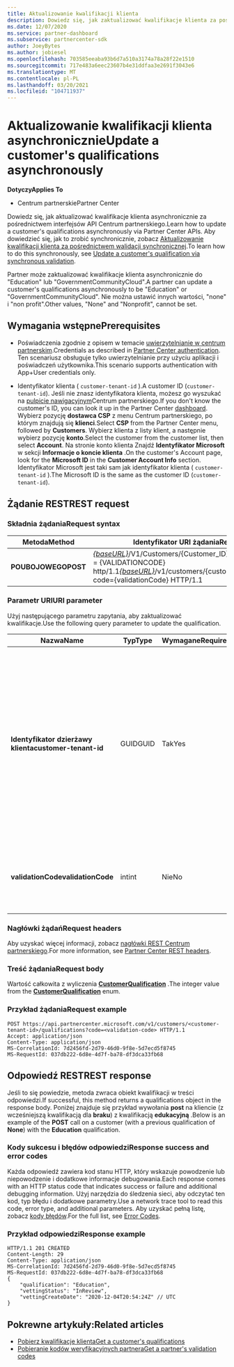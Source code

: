 ```yaml
---
title: Aktualizowanie kwalifikacji klienta
description: Dowiedz się, jak zaktualizować kwalifikacje klienta za pośrednictwem funkcji osłaniania asynchronicznego lub przed sprawdzeniem, w tym adres skojarzony z profilem.
ms.date: 12/07/2020
ms.service: partner-dashboard
ms.subservice: partnercenter-sdk
author: JoeyBytes
ms.author: jobiesel
ms.openlocfilehash: 703585eeaba93b6d7a510a3174a78a28f22e1510
ms.sourcegitcommit: 717e483a6eec23607b4e31ddfaa3e2691f3043e6
ms.translationtype: MT
ms.contentlocale: pl-PL
ms.lasthandoff: 03/20/2021
ms.locfileid: "104711937"
---
```

# <a name="update-a-customers-qualifications-asynchronously"></a><span data-ttu-id="67986-103">Aktualizowanie kwalifikacji klienta asynchronicznie</span><span class="sxs-lookup"><span data-stu-id="67986-103">Update a customer's qualifications asynchronously</span></span>

<span data-ttu-id="67986-104">**Dotyczy**</span><span class="sxs-lookup"><span data-stu-id="67986-104">**Applies To**</span></span>

- <span data-ttu-id="67986-105">Centrum partnerskie</span><span class="sxs-lookup"><span data-stu-id="67986-105">Partner Center</span></span>

<span data-ttu-id="67986-106">Dowiedz się, jak aktualizować kwalifikacje klienta asynchronicznie za pośrednictwem interfejsów API Centrum partnerskiego.</span><span class="sxs-lookup"><span data-stu-id="67986-106">Learn how to update a customer's qualifications asynchronously via Partner Center APIs.</span></span> <span data-ttu-id="67986-107">Aby dowiedzieć się, jak to zrobić synchronicznie, zobacz [Aktualizowanie kwalifikacji klienta za pośrednictwem walidacji synchronicznej](update-customer-qualification-synchronous.md).</span><span class="sxs-lookup"><span data-stu-id="67986-107">To learn how to do this synchronously, see [Update a customer's qualification via synchronous validation](update-customer-qualification-synchronous.md).</span></span>

<span data-ttu-id="67986-108">Partner może zaktualizować kwalifikacje klienta asynchronicznie do "Education" lub "GovernmentCommunityCloud".</span><span class="sxs-lookup"><span data-stu-id="67986-108">A partner can update a customer's qualifications asynchronously to be "Education" or "GovernmentCommunityCloud".</span></span> <span data-ttu-id="67986-109">Nie można ustawić innych wartości, "none" i "non profit".</span><span class="sxs-lookup"><span data-stu-id="67986-109">Other values, "None" and "Nonprofit", cannot be set.</span></span>

## <a name="prerequisites"></a><span data-ttu-id="67986-110">Wymagania wstępne</span><span class="sxs-lookup"><span data-stu-id="67986-110">Prerequisites</span></span>

- <span data-ttu-id="67986-111">Poświadczenia zgodnie z opisem w temacie [uwierzytelnianie w centrum partnerskim](partner-center-authentication.md).</span><span class="sxs-lookup"><span data-stu-id="67986-111">Credentials as described in [Partner Center authentication](partner-center-authentication.md).</span></span> <span data-ttu-id="67986-112">Ten scenariusz obsługuje tylko uwierzytelnianie przy użyciu aplikacji i poświadczeń użytkownika.</span><span class="sxs-lookup"><span data-stu-id="67986-112">This scenario supports authentication with App+User credentials only.</span></span>

- <span data-ttu-id="67986-113">Identyfikator klienta ( `customer-tenant-id` ).</span><span class="sxs-lookup"><span data-stu-id="67986-113">A customer ID (`customer-tenant-id`).</span></span> <span data-ttu-id="67986-114">Jeśli nie znasz identyfikatora klienta, możesz go wyszukać na [pulpicie nawigacyjnym](https://partner.microsoft.com/dashboard)Centrum partnerskiego.</span><span class="sxs-lookup"><span data-stu-id="67986-114">If you don't know the customer's ID, you can look it up in the Partner Center [dashboard](https://partner.microsoft.com/dashboard).</span></span> <span data-ttu-id="67986-115">Wybierz pozycję **dostawca CSP** z menu Centrum partnerskiego, po którym znajdują się **klienci**.</span><span class="sxs-lookup"><span data-stu-id="67986-115">Select **CSP** from the Partner Center menu, followed by **Customers**.</span></span> <span data-ttu-id="67986-116">Wybierz klienta z listy klient, a następnie wybierz pozycję **konto**.</span><span class="sxs-lookup"><span data-stu-id="67986-116">Select the customer from the customer list, then select **Account**.</span></span> <span data-ttu-id="67986-117">Na stronie konto klienta Znajdź **Identyfikator Microsoft** w sekcji **Informacje o koncie klienta** .</span><span class="sxs-lookup"><span data-stu-id="67986-117">On the customer's Account page, look for the **Microsoft ID** in the **Customer Account Info** section.</span></span> <span data-ttu-id="67986-118">Identyfikator Microsoft jest taki sam jak identyfikator klienta ( `customer-tenant-id` ).</span><span class="sxs-lookup"><span data-stu-id="67986-118">The Microsoft ID is the same as the customer ID  (`customer-tenant-id`).</span></span>

## <a name="rest-request"></a><span data-ttu-id="67986-119">Żądanie REST</span><span class="sxs-lookup"><span data-stu-id="67986-119">REST request</span></span>

### <a name="request-syntax"></a><span data-ttu-id="67986-120">Składnia żądania</span><span class="sxs-lookup"><span data-stu-id="67986-120">Request syntax</span></span>

| <span data-ttu-id="67986-121">Metoda</span><span class="sxs-lookup"><span data-stu-id="67986-121">Method</span></span>  | <span data-ttu-id="67986-122">Identyfikator URI żądania</span><span class="sxs-lookup"><span data-stu-id="67986-122">Request URI</span></span>                                                                                             |
|---------|---------------------------------------------------------------------------------------------------------|
| <span data-ttu-id="67986-123">**POUBOJOWEGO**</span><span class="sxs-lookup"><span data-stu-id="67986-123">**POST**</span></span> | <span data-ttu-id="67986-124">[*{baseURL}*](partner-center-rest-urls.md)/V1/Customers/{Customer_ID}/Qualifications? Code = {VALIDATIONCODE} http/1.1</span><span class="sxs-lookup"><span data-stu-id="67986-124">[*{baseURL}*](partner-center-rest-urls.md)/v1/customers/{customer_id}/qualifications?code={validationCode} HTTP/1.1</span></span> |

### <a name="uri-parameter"></a><span data-ttu-id="67986-125">Parametr URI</span><span class="sxs-lookup"><span data-stu-id="67986-125">URI parameter</span></span>

<span data-ttu-id="67986-126">Użyj następującego parametru zapytania, aby zaktualizować kwalifikacje.</span><span class="sxs-lookup"><span data-stu-id="67986-126">Use the following query parameter to update the qualification.</span></span>

| <span data-ttu-id="67986-127">Nazwa</span><span class="sxs-lookup"><span data-stu-id="67986-127">Name</span></span>                   | <span data-ttu-id="67986-128">Typ</span><span class="sxs-lookup"><span data-stu-id="67986-128">Type</span></span> | <span data-ttu-id="67986-129">Wymagane</span><span class="sxs-lookup"><span data-stu-id="67986-129">Required</span></span> | <span data-ttu-id="67986-130">Opis</span><span class="sxs-lookup"><span data-stu-id="67986-130">Description</span></span>                                                                                                                                            |
|------------------------|------|----------|--------------------------------------------------------------------------------------------------------------------------------------------------------|
| <span data-ttu-id="67986-131">**Identyfikator dzierżawy klienta**</span><span class="sxs-lookup"><span data-stu-id="67986-131">**customer-tenant-id**</span></span> | <span data-ttu-id="67986-132">GUID</span><span class="sxs-lookup"><span data-stu-id="67986-132">GUID</span></span> | <span data-ttu-id="67986-133">Tak</span><span class="sxs-lookup"><span data-stu-id="67986-133">Yes</span></span>      | <span data-ttu-id="67986-134">Wartość jest identyfikatorem GUID z sformatowaną **dzierżawą klienta** , która umożliwia odsprzedawcy filtrowanie wyników dla danego klienta należącego do odsprzedawcy.</span><span class="sxs-lookup"><span data-stu-id="67986-134">The value is a GUID formatted **customer-tenant-id** that allows the reseller to filter the results for a given customer that belongs to the reseller.</span></span> |
| <span data-ttu-id="67986-135">**validationCode**</span><span class="sxs-lookup"><span data-stu-id="67986-135">**validationCode**</span></span>     | <span data-ttu-id="67986-136">int</span><span class="sxs-lookup"><span data-stu-id="67986-136">int</span></span>  | <span data-ttu-id="67986-137">Nie</span><span class="sxs-lookup"><span data-stu-id="67986-137">No</span></span>       | <span data-ttu-id="67986-138">Wymagany tylko w przypadku chmury społecznościowej dla instytucji rządowych.</span><span class="sxs-lookup"><span data-stu-id="67986-138">Only needed for Government Community Cloud.</span></span>                                                                                                            |

### <a name="request-headers"></a><span data-ttu-id="67986-139">Nagłówki żądań</span><span class="sxs-lookup"><span data-stu-id="67986-139">Request headers</span></span>

<span data-ttu-id="67986-140">Aby uzyskać więcej informacji, zobacz [nagłówki REST Centrum partnerskiego](headers.md).</span><span class="sxs-lookup"><span data-stu-id="67986-140">For more information, see [Partner Center REST headers](headers.md).</span></span>

### <a name="request-body"></a><span data-ttu-id="67986-141">Treść żądania</span><span class="sxs-lookup"><span data-stu-id="67986-141">Request body</span></span>

<span data-ttu-id="67986-142">Wartość całkowita z wyliczenia [**CustomerQualification**](/dotnet/api/microsoft.store.partnercenter.models.customers.customerqualification) .</span><span class="sxs-lookup"><span data-stu-id="67986-142">The integer value from the [**CustomerQualification**](/dotnet/api/microsoft.store.partnercenter.models.customers.customerqualification) enum.</span></span>

### <a name="request-example"></a><span data-ttu-id="67986-143">Przykład żądania</span><span class="sxs-lookup"><span data-stu-id="67986-143">Request example</span></span>

```http
POST https://api.partnercenter.microsoft.com/v1/customers/<customer-tenant-id>/qualifications?code=<validation-code> HTTP/1.1
Accept: application/json
Content-Type: application/json
MS-CorrelationId: 7d2456fd-2d79-46d0-9f8e-5d7ecd5f8745
MS-RequestId: 037db222-6d8e-4d7f-ba78-df3dca33fb68

```

## <a name="rest-response"></a><span data-ttu-id="67986-144">Odpowiedź REST</span><span class="sxs-lookup"><span data-stu-id="67986-144">REST response</span></span>

<span data-ttu-id="67986-145">Jeśli to się powiedzie, metoda zwraca obiekt kwalifikacji w treści odpowiedzi.</span><span class="sxs-lookup"><span data-stu-id="67986-145">If successful, this method returns a qualifications object in the response body.</span></span> <span data-ttu-id="67986-146">Poniżej znajduje się przykład wywołania **post** na kliencie (z wcześniejszą kwalifikacją dla **braku**) z kwalifikacją **edukacyjną** .</span><span class="sxs-lookup"><span data-stu-id="67986-146">Below is an example of the **POST** call on a customer (with a previous qualification of **None**) with the **Education** qualification.</span></span>

### <a name="response-success-and-error-codes"></a><span data-ttu-id="67986-147">Kody sukcesu i błędów odpowiedzi</span><span class="sxs-lookup"><span data-stu-id="67986-147">Response success and error codes</span></span>

<span data-ttu-id="67986-148">Każda odpowiedź zawiera kod stanu HTTP, który wskazuje powodzenie lub niepowodzenie i dodatkowe informacje debugowania.</span><span class="sxs-lookup"><span data-stu-id="67986-148">Each response comes with an HTTP status code that indicates success or failure and additional debugging information.</span></span> <span data-ttu-id="67986-149">Użyj narzędzia do śledzenia sieci, aby odczytać ten kod, typ błędu i dodatkowe parametry.</span><span class="sxs-lookup"><span data-stu-id="67986-149">Use a network trace tool to read this code, error type, and additional parameters.</span></span> <span data-ttu-id="67986-150">Aby uzyskać pełną listę, zobacz [kody błędów](error-codes.md).</span><span class="sxs-lookup"><span data-stu-id="67986-150">For the full list, see [Error Codes](error-codes.md).</span></span>

### <a name="response-example"></a><span data-ttu-id="67986-151">Przykład odpowiedzi</span><span class="sxs-lookup"><span data-stu-id="67986-151">Response example</span></span>

```http
HTTP/1.1 201 CREATED
Content-Length: 29
Content-Type: application/json
MS-CorrelationId: 7d2456fd-2d79-46d0-9f8e-5d7ecd5f8745
MS-RequestId: 037db222-6d8e-4d7f-ba78-df3dca33fb68
{
    "qualification": "Education",
    "vettingStatus": "InReview",
    "vettingCreateDate": "2020-12-04T20:54:24Z" // UTC
}
```

## <a name="related-articles"></a><span data-ttu-id="67986-152">Pokrewne artykuły:</span><span class="sxs-lookup"><span data-stu-id="67986-152">Related articles</span></span>

- [<span data-ttu-id="67986-153">Pobierz kwalifikacje klienta</span><span class="sxs-lookup"><span data-stu-id="67986-153">Get a customer's qualifications</span></span>](./get-customer-qualification-asynchronous.md)
- [<span data-ttu-id="67986-154">Pobieranie kodów weryfikacyjnych partnera</span><span class="sxs-lookup"><span data-stu-id="67986-154">Get a partner's validation codes</span></span>](get-a-partner-s-validation-codes.md)